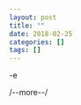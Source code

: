 ```yaml
---
layout: post
title: ""
date: 2018-02-25
categories: []
tags: []
---
```

-e 

/--more--/

[assets]: /assets////L
